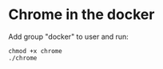 Chrome in the docker
===

Add group "docker" to user and run:

```Shell
chmod +x chrome
./chrome
```